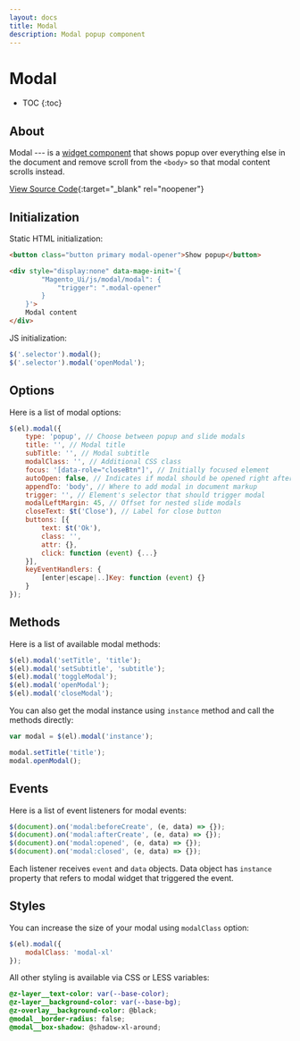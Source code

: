 ```yaml
---
layout: docs
title: Modal
description: Modal popup component
---
```


# Modal

* TOC
{:toc}

## About

Modal --- is a [widget component](widgets) that shows popup over everything else
in the document and remove scroll from the `<body>` so that modal content scrolls
instead.

[View Source Code](https://github.com/breezefront/module-breeze/blob/master/view/frontend/web/js/components/ui/modal.js){:target="_blank" rel="noopener"}

## Initialization

Static HTML initialization:

```html
<button class="button primary modal-opener">Show popup</button>

<div style="display:none" data-mage-init='{
        "Magento_Ui/js/modal/modal": {
            "trigger": ".modal-opener"
        }
    }'>
    Modal content
</div>
```

JS initialization:

```js
$('.selector').modal();
$('.selector').modal('openModal');
```

## Options

Here is a list of modal options:

```js
$(el).modal({
    type: 'popup', // Choose between popup and slide modals
    title: '', // Modal title
    subTitle: '', // Modal subtitle
    modalClass: '', // Additional CSS class
    focus: '[data-role="closeBtn"]', // Initially focused element
    autoOpen: false, // Indicates if modal should be opened right after initialization
    appendTo: 'body', // Where to add modal in document markup
    trigger: '', // Element's selector that should trigger modal
    modalLeftMargin: 45, // Offset for nested slide modals
    closeText: $t('Close'), // Label for close button
    buttons: [{
        text: $t('Ok'),
        class: '',
        attr: {},
        click: function (event) {...}
    }],
    keyEventHandlers: {
        [enter|escape|..]Key: function (event) {}
    }
});
```

## Methods

Here is a list of available modal methods:

```js
$(el).modal('setTitle', 'title');
$(el).modal('setSubtitle', 'subtitle');
$(el).modal('toggleModal');
$(el).modal('openModal');
$(el).modal('closeModal');
```

You can also get the modal instance using `instance` method and call the
methods directly:

```js
var modal = $(el).modal('instance');

modal.setTitle('title');
modal.openModal();
```

## Events

Here is a list of event listeners for modal events:

```js
$(document).on('modal:beforeCreate', (e, data) => {});
$(document).on('modal:afterCreate', (e, data) => {});
$(document).on('modal:opened', (e, data) => {});
$(document).on('modal:closed', (e, data) => {});
```

Each listener receives `event` and `data` objects. Data object has `instance`
property that refers to modal widget that triggered the event.

## Styles

You can increase the size of your modal using `modalClass` option:

```js
$(el).modal({
    modalClass: 'modal-xl'
});
```

All other styling is available via CSS or LESS variables:

```scss
@z-layer__text-color: var(--base-color);
@z-layer__background-color: var(--base-bg);
@z-overlay__background-color: @black;
@modal__border-radius: false;
@modal__box-shadow: @shadow-xl-around;
```
